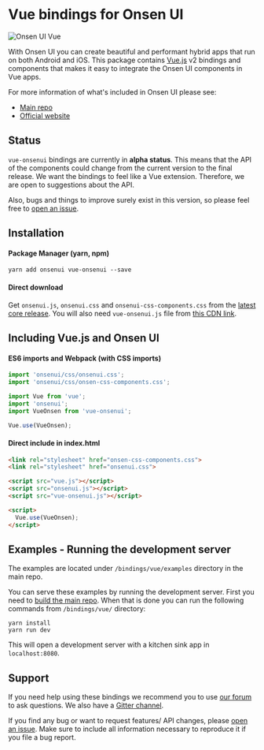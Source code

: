 # Vue bindings for Onsen UI

![Onsen UI Vue](https://cloud.githubusercontent.com/assets/6549462/18077336/e982c922-6ebf-11e6-895d-232357ff8f8c.png)

With Onsen UI you can create beautiful and performant hybrid apps that run on both Android and iOS. This package contains [Vue.js](https://vuejs.org) v2 bindings and components that makes it easy to integrate the Onsen UI components in Vue apps.

For more information of what's included in Onsen UI please see:

* [Main repo](https://github.com/OnsenUI/OnsenUI)
* [Official website](https://onsen.io/)

## Status

`vue-onsenui` bindings are currently in **alpha status**. This means that the API of the components could change from the current version to the final release. We want the bindings to feel like a Vue extension. Therefore, we are open to suggestions about the API.

Also, bugs and things to improve surely exist in this version, so please feel free to [open an issue](https://github.com/OnsenUI/OnsenUI/issues).

## Installation

#### Package Manager (yarn, npm)

```
yarn add onsenui vue-onsenui --save
```

#### Direct download

Get `onsenui.js`, `onsenui.css` and `onsenui-css-components.css` from the [latest core release](https://github.com/OnsenUI/OnsenUI-dist/releases). You will also need `vue-onsenui.js` file from [this CDN link](https://unpkg.com/vue-onsenui).

## Including Vue.js and Onsen UI

#### ES6 imports and Webpack (with CSS imports)

```javascript
import 'onsenui/css/onsenui.css';
import 'onsenui/css/onsen-css-components.css';

import Vue from 'vue';
import 'onsenui';
import VueOnsen from 'vue-onsenui';

Vue.use(VueOnsen);
```

#### Direct include in index.html

```html
<link rel="stylesheet" href="onsen-css-components.css">
<link rel="stylesheet" href="onsenui.css">

<script src="vue.js"></script>
<script src="onsenui.js"></script>
<script src="vue-onsenui.js"></script>

<script>
  Vue.use(VueOnsen);
</script>
```

## Examples - Running the development server

The examples are located under `/bindings/vue/examples` directory in the main repo.

You can serve these examples by running the development server. First you need to [build the main repo](https://github.com/OnsenUI/OnsenUI#how-to-manually-build-this-project). When that is done you can run the following commands from `/bindings/vue/` directory:

```
yarn install
yarn run dev
```

This will open a development server with a kitchen sink app in `localhost:8080`.

## Support

If you need help using these bindings we recommend you to use [our forum](https://community.onsen.io/) to ask questions. We also have a [Gitter channel](https://gitter.im/OnsenUI/OnsenUI).

If you find any bug or want to request features/ API changes, please [open an issue](https://github.com/OnsenUI/OnsenUI/issues). Make sure to include all information necessary to reproduce it if you file a bug report.
